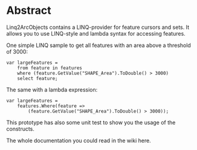 Abstract
========

Linq2ArcObjects contains a LINQ-provider for feature cursors and sets. It allows you to use LINQ-style and lambda syntax for accessing features.

One simple LINQ sample to get all features with an area above a threshold of 3000:

	var largeFeatures =
	    from feature in features
	    where (feature.GetValue("SHAPE_Area").ToDouble() > 3000)
	    select feature;
		
The same with a lambda expression:

	var largeFeatures =
		features.Where(feature => 
			(feature.GetValue("SHAPE_Area").ToDouble() > 3000));

This prototype has also some unit test to show you the usage of the constructs.

The whole documentation you could read in the wiki here.